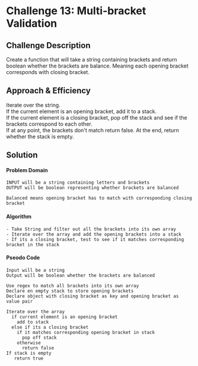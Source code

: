 # Challenge 13: Multi-bracket Validation

<!-- Short summary or background information -->

## Challenge Description

<!-- Description of the challenge -->

Create a function that will take a string containing brackets and return boolean whether the brackets are balance. Meaning each opening bracket corresponds with closing bracket.

## Approach & Efficiency

<!-- What approach did you take? Why? What is the Big O space/time for this approach? -->

Iterate over the string.  
If the current element is an opening bracket, add it to a stack.  
If the current element is a closing bracket, pop off the stack and see if the brackets correspond to each other.  
If at any point, the brackets don't match return false.
At the end, return whether the stack is empty.

## Solution

<!-- Embedded whiteboard image -->

#### Problem Domain

```
INPUT will be a string containing letters and brackets
OUTPUT will be boolean representing whether brackets are balanced

Balanced means opening bracket has to match with corresponding closing bracket
```

#### Algorithm

```
- Take String and filter out all the brackets into its own array
- Iterate over the array and add the opening brackets into a stack
- If its a closing bracket, test to see if it matches corresponding bracket in the stack
```

#### Pseodo Code

```
Input will be a string
Output will be boolean whether the brackets are balanced

Use regex to match all brackets into its own array
Declare en empty stack to store opening brackets
Declare object with closing bracket as key and opening bracket as value pair

Iterate over the array
  if current element is an opening bracket
    add to stack
  else if its a closing bracket
    if it matches corresponding opening bracket in stack
      pop off stack
    otherwise
      return false
If stack is empty
   return true
```
